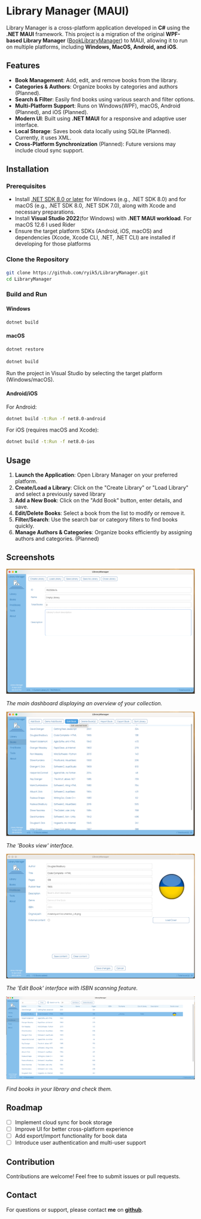 # Library Manager (MAUI)

Library Manager is a cross-platform application developed in **C#** using the **.NET MAUI** framework. This project is a migration of the original **WPF-based Library Manager** ([BookLibraryManager](https://github.com/ryik5/BookLibraryManager)) to MAUI, allowing it to run on multiple platforms, including **Windows, MacOS, Android, and iOS**.

## Features

- **Book Management**: Add, edit, and remove books from the library.
- **Categories & Authors**: Organize books by categories and authors (Planned).
- **Search & Filter**: Easily find books using various search and filter options.
- **Multi-Platform Support**: Runs on Windows(WPF), macOS, Android (Planned), and iOS (Planned).
- **Modern UI**: Built using **.NET MAUI** for a responsive and adaptive user interface.
- **Local Storage**: Saves book data locally using SQLite (Planned). Currently, it uses XML.
- **Cross-Platform Synchronization** (Planned): Future versions may include cloud sync support.

## Installation

### Prerequisites

- Install [.NET SDK 8.0 or later](https://dotnet.microsoft.com/download/dotnet/8.0) for Windows (e.g., .NET SDK 8.0) and for macOS (e.g., .NET SDK 8.0, .NET SDK 7.0), along with Xcode and necessary preparations. 
- Install **Visual Studio 2022**(for Windows) with **.NET MAUI workload**. For macOS 12.6 I used Rider
- Ensure the target platform SDKs (Android, iOS, macOS) and dependencies (Xcode, Xcode CLI, .NET, .NET CLI) are installed if developing for those platforms

### Clone the Repository

```sh
git clone https://github.com/ryik5/LibraryManager.git
cd LibraryManager
```

### Build and Run

#### Windows

```sh
dotnet build
```

#### macOS

```sh
dotnet restore

dotnet build
```

Run the project in Visual Studio by selecting the target platform (Windows/macOS).

#### Android/iOS

For Android:

```sh
dotnet build -t:Run -f net8.0-android
```

For iOS (requires macOS and Xcode):

```sh
dotnet build -t:Run -f net8.0-ios
```

## Usage

1. **Launch the Application**: Open Library Manager on your preferred platform.
2. **Create/Load a Library**: Click on the "Create Library" or "Load Library" and select a previously saved library
3. **Add a New Book**: Click on the "Add Book" button, enter details, and save.
4. **Edit/Delete Books**: Select a book from the list to modify or remove it.
5. **Filter/Search**: Use the search bar or category filters to find books quickly.
6. **Manage Authors & Categories**: Organize books efficiently by assigning authors and categories. (Planned)

## Screenshots

![Library](/docs/Library.png)

*The main dashboard displaying an overview of your collection.*

![Books View](/docs/Books.png)

*The 'Books view' interface.*

![Edit Book](/docs/EditBook.png)

*The 'Edit Book' interface with ISBN scanning feature.*

![Search Management](/docs/FindBooks.png)

*Find books in your library and check them.*


## Roadmap

- [ ] Implement cloud sync for book storage
- [ ] Improve UI for better cross-platform experience
- [ ] Add export/import functionality for book data
- [ ] Introduce user authentication and multi-user support

## Contribution

Contributions are welcome! Feel free to submit issues or pull requests.

## Contact

For questions or support, please contact **me** on **[github](https://github.com/ryik5)**.
